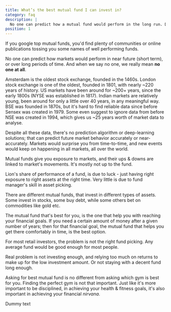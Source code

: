 ```yaml
---
title: What’s the best mutual fund I can invest in?
category: faq
description: |
  No one can predict how a mutual fund would perform in the long run. Data also shows consistently chasing best mutual funds result in behavior gap. Pick one that you can stay with for long term.
position: 1
---
```


If you google top mutual funds, you'd find plenty of communities or online publications tossing you some names of well performing funds.

No one can predict how markets would perform in near future (short term), or over long periods of time. And when we say no one, we really mean **no one at all**.

Amsterdam is the oldest stock exchange, founded in the 1460s. London stock exchange is one of the oldest, founded in 1801, with nearly ~220 years of history. US markets have been around for ~200+ years, since the early 1800s (NYSE was established in 1817). Indian markets are relatively young, been around for only a little over 40 years, in any meaningful way. BSE was founded in 1870s, but it's hard to find reliable data since before Sensex was created in 1979. Some even suggest to ignore data from before NSE was created in 1994, which gives us ~25 years worth of market data to analyse.

Despite all these data, there's no prediction algorithm or deep-learning solutions; that can predict future market behavior accurately or near-accurately. Markets would surprise you from time-to-time, and new events would keep on happening in all markets, all over the world.

Mutual funds give you exposure to markets, and their ups & downs are linked to market's movements. It's mostly not up to the fund.

Lion's share of performance of a fund, is due to luck - just having right exposure to right assets at the right time. Very little is due to fund manager's skill in asset picking.

There are different mutual funds, that invest in different types of assets. Some invest in stocks, some buy debt, while some others bet on commodities like gold etc.

The mutual fund that's best for you, is the one that help you with reaching your financial goals. If you need a certain amount of money after a given number of years; then for that financial goal, the mutual fund that helps you get there comfortably in time, is the best option.

For most retail investors, the problem is not the right fund picking. Any average fund would be good enough for most people.

Real problem is not investing enough, and relying too much on returns to make up for the low investment amount. Or not staying with a decent fund long enough.

Asking for best mutual fund is no different from asking which gym is best for you. Finding the perfect gym is not that important. Just like it's more important to be disciplined, in achieving your health & fitness goals, it's also important in achieving your financial _nirvana_.

Dummy text
